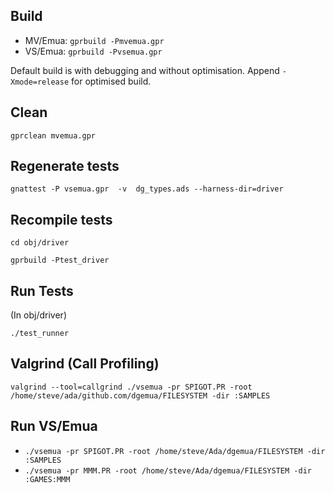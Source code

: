 ## Build
* MV/Emua: `gprbuild -Pmvemua.gpr`
* VS/Emua: `gprbuild -Pvsemua.gpr`

Default build is with debugging and without optimisation.  Append `-Xmode=release` for optimised build.

## Clean
`gprclean mvemua.gpr`

## Regenerate tests
`gnattest -P vsemua.gpr  -v  dg_types.ads --harness-dir=driver`

## Recompile tests
`cd obj/driver`

`gprbuild -Ptest_driver`

## Run Tests
(In obj/driver)

`./test_runner`

## Valgrind (Call Profiling)
`valgrind --tool=callgrind ./vsemua -pr SPIGOT.PR -root /home/steve/ada/github.com/dgemua/FILESYSTEM -dir :SAMPLES`

## Run VS/Emua
* `./vsemua -pr SPIGOT.PR -root /home/steve/Ada/dgemua/FILESYSTEM -dir :SAMPLES`
* `./vsemua -pr MMM.PR -root /home/steve/Ada/dgemua/FILESYSTEM -dir :GAMES:MMM`

